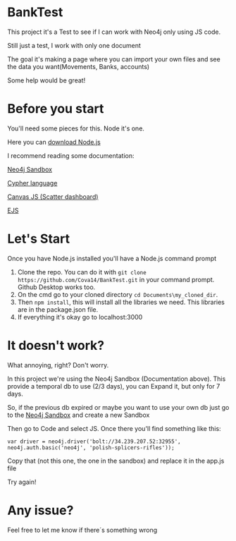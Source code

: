 # BankTest

This project it's a Test to see if I can work with Neo4j only using JS code.

Still just a test, I work with only one document

The goal it's making a page where you can import your own files and see the data you want(Movements, Banks, accounts)

Some help would be great!

# Before you start
You'll need some pieces for this. Node it's one.

Here you can [download Node.js](https://nodejs.org/en/ "Node.js")

I recommend reading some documentation:

[Neo4j Sandbox](https://neo4j.com/sandbox-v2/)

[Cypher language](https://neo4j.com/developer/cypher/)

[Canvas JS (Scatter dashboard)](https://canvasjs.com/html5-javascript-scatter-point-chart/)

[EJS](http://www.embeddedjs.com/ "Embedded JavaScript Templates")

# Let's Start

Once you have Node.js installed you'll have a Node.js command prompt

1. Clone the repo. You can do it with `git clone https://github.com/Cova14/BankTest.git` in your command prompt. Github Desktop works too.
2. On the cmd go to your cloned directory `cd Documents\my_cloned_dir`.
3. Then `npm install`, this will install all the libraries we need. This libraries are in the package.json file.
4. If everything it's okay go to localhost:3000

# It doesn't work?
What annoying, right? Don't worry.

In this project we're using the Neo4j Sandbox (Documentation above). This provide a temporal db to use (2/3 days), you can Expand it, but only for 7 days.

So, if the previous db expired or maybe you want to use your own db just go to the [Neo4j Sandbox](https://neo4j.com/sandbox-v2/) and create a new Sandbox

Then go to Code and select JS. Once there you'll find something like this: 

`var driver = neo4j.driver('bolt://34.239.207.52:32955', neo4j.auth.basic('neo4j', 'polish-splicers-rifles'));`

Copy that (not this one, the one in the sandbox) and replace it in the app.js file

Try again!

# Any issue?

Feel free to let me know if there´s something wrong

